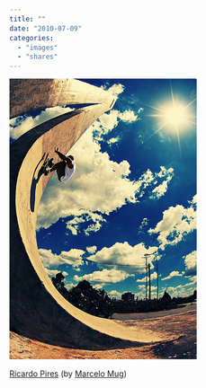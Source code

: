 ```yaml
---
title: ""
date: "2010-07-09"
categories: 
  - "images"
  - "shares"
---
```


![](images/tumblr_l4gsd7V4Ab1qz4vrlo1_400.jpg)

[Ricardo Pires](http://www.flickr.com/photos/marcelomug/4668349118/) (by [Marcelo Mug](http://flickr.com/photos/marcelomug))
